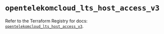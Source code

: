 # `opentelekomcloud_lts_host_access_v3`

Refer to the Terraform Registry for docs: [`opentelekomcloud_lts_host_access_v3`](https://registry.terraform.io/providers/opentelekomcloud/opentelekomcloud/1.36.46/docs/resources/lts_host_access_v3).
